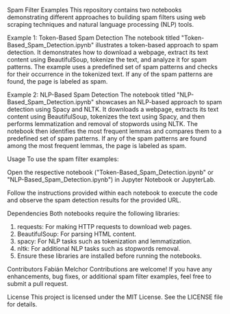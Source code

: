 Spam Filter Examples
This repository contains two notebooks demonstrating different approaches to building spam filters using web scraping techniques and natural language processing (NLP) tools.

Example 1: Token-Based Spam Detection
The notebook titled "Token-Based_Spam_Detection.ipynb" illustrates a token-based approach to spam detection. It demonstrates how to download a webpage, extract its text content using BeautifulSoup, tokenize the text, and analyze it for spam patterns. The example uses a predefined set of spam patterns and checks for their occurrence in the tokenized text. If any of the spam patterns are found, the page is labeled as spam.

Example 2: NLP-Based Spam Detection
The notebook titled "NLP-Based_Spam_Detection.ipynb" showcases an NLP-based approach to spam detection using Spacy and NLTK. It downloads a webpage, extracts its text content using BeautifulSoup, tokenizes the text using Spacy, and then performs lemmatization and removal of stopwords using NLTK. The notebook then identifies the most frequent lemmas and compares them to a predefined set of spam patterns. If any of the spam patterns are found among the most frequent lemmas, the page is labeled as spam.

Usage
To use the spam filter examples:

Open the respective notebook ("Token-Based_Spam_Detection.ipynb" or "NLP-Based_Spam_Detection.ipynb") in Jupyter Notebook or JupyterLab.

Follow the instructions provided within each notebook to execute the code and observe the spam detection results for the provided URL.

Dependencies
Both notebooks require the following libraries:
  
  1. requests: For making HTTP requests to download web pages.
  2. BeautifulSoup: For parsing HTML content.
  3. spacy: For NLP tasks such as tokenization and lemmatization.
  4. nltk: For additional NLP tasks such as stopwords removal.
  5. Ensure these libraries are installed before running the notebooks.

Contributors
Fabián Melchor
Contributions are welcome! If you have any enhancements, bug fixes, or additional spam filter examples, feel free to submit a pull request.

License
This project is licensed under the MIT License. See the LICENSE file for details.

